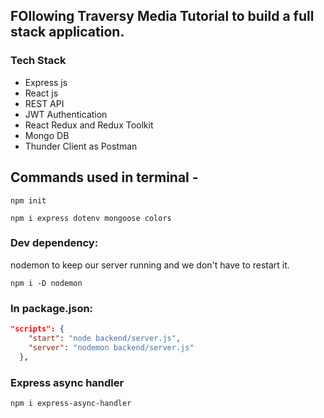 ## FOllowing Traversy Media Tutorial to build a full stack application.

### Tech Stack

- Express js
- React js
- REST API
- JWT Authentication
- React Redux and Redux Toolkit
- Mongo DB
- Thunder Client as Postman

## Commands used in terminal -

```
npm init
```

```
npm i express dotenv mongoose colors
```

### Dev dependency:

nodemon to keep our server running and we don't have to restart it.

```
npm i -D nodemon
```

### In package.json:

```json
"scripts": {
    "start": "node backend/server.js",
    "server": "nodemon backend/server.js"
  },
```

### Express async handler

```
npm i express-async-handler
```
